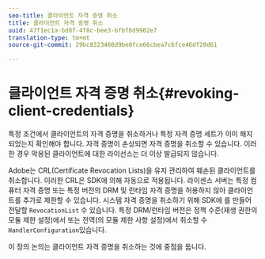 ```yaml
---
seo-title: 클라이언트 자격 증명 취소
title: 클라이언트 자격 증명 취소
uuid: 47f1ec1a-bd8f-4f8c-bee3-bfbf6d9902e7
translation-type: tm+mt
source-git-commit: 29bc8323460d9be0fce66cbea7c6fce46df20d61

---
```



# 클라이언트 자격 증명 취소{#revoking-client-credentials}

특정 조건에서 클라이언트의 자격 증명을 취소하거나 특정 자격 증명 세트가 이미 해지되었는지 확인해야 합니다. 자격 증명이 손상되면 자격 증명을 취소할 수 있습니다. 이러한 경우 악용된 클라이언트에 대한 라이선스는 더 이상 발급되지 않습니다.

Adobe는 CRL(Certificate Revocation Lists)을 유지 관리하여 훼손된 클라이언트를 취소합니다. 이러한 CRL은 SDK에 의해 자동으로 적용됩니다. 라이센스 서버는 특정 컴퓨터 자격 증명 또는 특정 버전의 DRM 및 런타임 자격 증명을 허용하지 않아 클라이언트를 추가로 제한할 수 있습니다. 시스템 자격 증명을 취소하기 위해 SDK에 를 만들어 전달할 `RevocationList` 수 있습니다. 특정 DRM/런타임 버전은 정책 수준(재생 권한의 모듈 제한 설정)에서 또는 전역(의 모듈 제한 사항 설정)에서 취소할 수 `HandlerConfiguration`있습니다.

이 장의 논의는 클라이언트 자격 증명을 취소하는 것에 중점을 둡니다.
